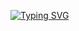 [![Typing SVG](https://readme-typing-svg.demolab.com?font=Fira+Code&pause=1000&color=F7A400&width=435&lines=مرحبًا+بك+في+ملفي+الشخصي!;أنا+محمد+مطور+Backend;أحب+تطوير+تطبيقات+Laravel+🚀)](https://github.com/DenverCoder1/readme-typing-svg)

